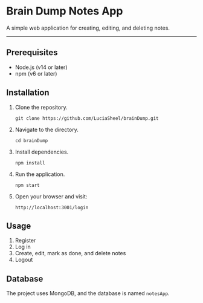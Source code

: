 # Brain Dump Notes App

A simple web application for creating, editing, and deleting notes.

***

## Prerequisites
- Node.js (v14 or later)
- npm (v6 or later)

## Installation
1. Clone the repository.
   ```
   git clone https://github.com/LuciaSheel/brainDump.git

2. Navigate to the directory.
    ```
    cd brainDump

3. Install dependencies.
    ```
    npm install

4. Run the application.
    ```
    npm start

5. Open your browser and visit:
    ```
    http://localhost:3001/login

## Usage

1. Register
2. Log in
3. Create, edit, mark as done, and delete notes
4. Logout

## Database
The project uses MongoDB, and the database is named `notesApp`.